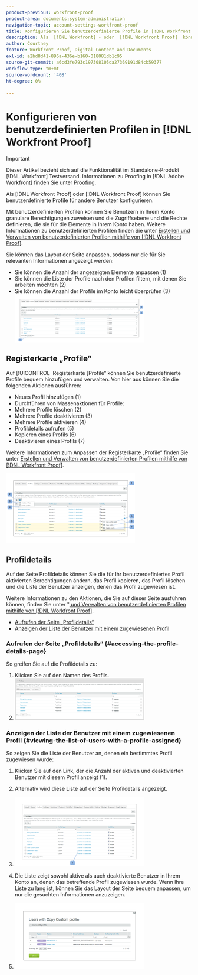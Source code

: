 ```yaml
---
product-previous: workfront-proof
product-area: documents;system-administration
navigation-topic: account-settings-workfront-proof
title: Konfigurieren Sie benutzerdefinierte Profile in [!DNL Workfront Proof]
description: Als  [!DNL Workfront] - oder  [!DNL Workfront Proof]  können Sie benutzerdefinierte Profile für andere Benutzer konfigurieren.
author: Courtney
feature: Workfront Proof, Digital Content and Documents
exl-id: a2bd8d41-896a-436e-b160-018081db1c95
source-git-commit: a6cd3fe793c197308105da27369191d84cb59377
workflow-type: tm+mt
source-wordcount: '408'
ht-degree: 0%

---
```


# Konfigurieren von benutzerdefinierten Profilen in [!DNL Workfront Proof]

>[!IMPORTANT]
>
>Dieser Artikel bezieht sich auf die Funktionalität im Standalone-Produkt [!DNL Workfront] Testversand. Informationen zu Proofing in [!DNL Adobe Workfront] finden Sie unter [Proofing](../../../review-and-approve-work/proofing/proofing.md).

Als [!DNL Workfront Proof] oder [!DNL Workfront Proof] können Sie benutzerdefinierte Profile für andere Benutzer konfigurieren.

Mit benutzerdefinierten Profilen können Sie Benutzern in Ihrem Konto granulare Berechtigungen zuweisen und die Zugriffsebene und die Rechte definieren, die sie für die Elemente in Ihrem Konto haben. Weitere Informationen zu benutzerdefinierten Profilen finden Sie unter [Erstellen und Verwalten von benutzerdefinierten Profilen mithilfe von [!DNL Workfront Proof]](../../../workfront-proof/wp-mnguserscontacts/users/create-and-manage-custom-profiles.md).

Sie können das Layout der Seite anpassen, sodass nur die für Sie relevanten Informationen angezeigt werden:

* Sie können die Anzahl der angezeigten Elemente anpassen (1)
* Sie können die Liste der Profile nach den Profilen filtern, mit denen Sie arbeiten möchten (2)
* Sie können die Anzahl der Profile im Konto leicht überprüfen (3)\
   ![layout.png](assets/layout-350x130.png)

## Registerkarte „Profile“

Auf [!UICONTROL &#x200B; Registerkarte &#x200B;]Profile“ können Sie benutzerdefinierte Profile bequem hinzufügen und verwalten. Von hier aus können Sie die folgenden Aktionen ausführen:

* Neues Profil hinzufügen (1)
* Durchführen von Massenaktionen für Profile:
* Mehrere Profile löschen (2)
* Mehrere Profile deaktivieren (3)
* Mehrere Profile aktivieren (4)
* Profildetails aufrufen (5)
* Kopieren eines Profils (6)
* Deaktivieren eines Profils (7)

Weitere Informationen zum Anpassen der Registerkarte „Profile“ finden Sie unter [Erstellen und Verwalten von benutzerdefinierten Profilen mithilfe von [!DNL Workfront Proof]](../../../workfront-proof/wp-mnguserscontacts/users/create-and-manage-custom-profiles.md).

![Profiles_tab_1.png](assets/profiles-tab-1-350x190.png)

## Profildetails

Auf der Seite Profildetails können Sie die für Ihr benutzerdefiniertes Profil aktivierten Berechtigungen ändern, das Profil kopieren, das Profil löschen und die Liste der Benutzer anzeigen, denen das Profil zugewiesen ist.

Weitere Informationen zu den Aktionen, die Sie auf dieser Seite ausführen können, finden Sie unter &quot;[ und Verwalten von benutzerdefinierten Profilen mithilfe von [!DNL Workfront Proof]](../../../workfront-proof/wp-mnguserscontacts/users/create-and-manage-custom-profiles.md).

* [Aufrufen der Seite „Profildetails“](#accessing-the-profile-details-page)
* [Anzeigen der Liste der Benutzer mit einem zugewiesenen Profil](#viewing-the-list-of-users-with-a-profile-assigned)

### Aufrufen der Seite „Profildetails“ {#accessing-the-profile-details-page}

So greifen Sie auf die Profildetails zu:

1. Klicken Sie auf den Namen des Profils.
1. ![screen_shot_2018-10-02_at_10.24.29_AM.png](assets/screen-shot-2018-10-02-at-10.24.29-am-350x112.png)

### Anzeigen der Liste der Benutzer mit einem zugewiesenen Profil {#viewing-the-list-of-users-with-a-profile-assigned}

So zeigen Sie die Liste der Benutzer an, denen ein bestimmtes Profil zugewiesen wurde:

1. Klicken Sie auf den Link, der die Anzahl der aktiven und deaktivierten Benutzer mit diesem Profil anzeigt (1).
1. Alternativ wird diese Liste auf der Seite Profildetails angezeigt.
1. ![users_list_1.png](assets/users-list-1-350x188.png)

1. Die Liste zeigt sowohl aktive als auch deaktivierte Benutzer in Ihrem Konto an, denen das betreffende Profil zugewiesen wurde. Wenn Ihre Liste zu lang ist, können Sie das Layout der Seite bequem anpassen, um nur die gesuchten Informationen anzuzeigen.
1. ![users_list_2.png](assets/users-list-2-350x178.png)
